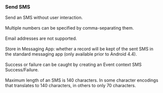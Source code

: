 ### Send SMS

Send an SMS without user interaction.\
\
Multiple numbers can be specified by comma-separating them.\
\
Email addresses are not supported.\
\
Store in Messaging App: whether a record will be kept of the sent SMS in
the standard messaging app (only available prior to Android 4.4).\
\
Success or failure can be caught by creating an Event context SMS
Success/Failure.\
\
Maximum length of an SMS is 140 characters. In some character encodings
that translates to 140 characters, in others to only 70 characters.
